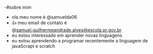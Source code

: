 -#sobre mim 
- ola meu nome é @samuelda06
- :+1: meu email de contato é @samuel.guilhermeandrade.alves@escola.pr.gov.br
- eu estou interessado em aprender novas linguagens 
- eu estou aprendendo a programar recentemente a linguagem de javaScrapt e scratch
